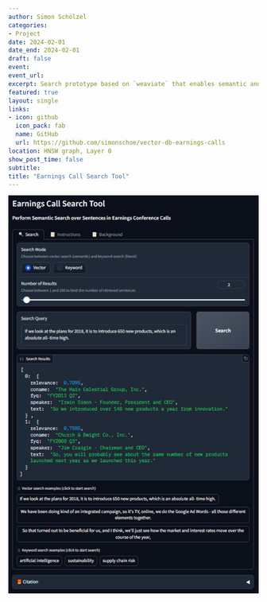 ```yaml
---
author: Simon Schölzel
categories:
- Project
date: 2024-02-01
date_end: 2024-02-01
draft: false
event: 
event_url: 
excerpt: Search prototype based on `weaviate` that enables semantic and literal search over earnings conference call sentences.
featured: true
layout: single
links:
- icon: github
  icon_pack: fab
  name: GitHub
  url: https://github.com/simonschoe/vector-db-earnings-calls
location: HNSW graph, Layer 0
show_post_time: false
subtitle: 
title: "Earnings Call Search Tool"
---
```


![](ui.png)
